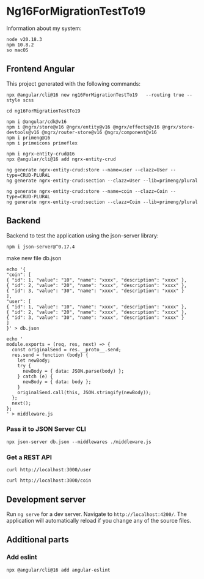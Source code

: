 # Ng16ForMigrationTestTo19

Information about my system:
```console
node v20.18.3
npm 10.8.2
so macOS
```
## Frontend Angular
This project generated with the following commands:
```console
npx @angular/cli@16 new ng16ForMigrationTestTo19   --routing true --style scss
```
```console
cd ng16ForMigrationTestTo19
```
```console
npm i @angular/cdk@v16
npm i @ngrx/store@v16 @ngrx/entity@v16 @ngrx/effects@v16 @ngrx/store-devtools@v16 @ngrx/router-store@v16 @ngrx/component@v16
npm i primeng@16
npm i primeicons primeflex
```
```console
npm i ngrx-entity-crud@16
npx @angular/cli@16 add ngrx-entity-crud
```
```console
ng generate ngrx-entity-crud:store --name=user --clazz=User --type=CRUD-PLURAL
ng generate ngrx-entity-crud:section --clazz=User --lib=primeng/plural

ng generate ngrx-entity-crud:store --name=coin --clazz=Coin --type=CRUD-PLURAL
ng generate ngrx-entity-crud:section --clazz=Coin --lib=primeng/plural
```

## Backend
Backend to test the application using the json-server library:
```console
npm i json-server@^0.17.4
```
make new file db.json
```console
echo '{
"coin": [
{ "id": 1, "value": "10", "name": "xxxx", "description": "xxxx" },
{ "id": 2, "value": "20", "name": "xxxx", "description": "xxxx" },
{ "id": 3, "value": "30", "name": "xxxx", "description": "xxxx" }
],
"user": [
{ "id": 1, "value": "10", "name": "xxxx", "description": "xxxx" },
{ "id": 2, "value": "20", "name": "xxxx", "description": "xxxx" },
{ "id": 3, "value": "30", "name": "xxxx", "description": "xxxx" }
]
}' > db.json
```

```console
echo '
module.exports = (req, res, next) => {
  const originalSend = res.__proto__.send;
  res.send = function (body) {
    let newBody;
    try {
      newBody = { data: JSON.parse(body) };
    } catch (e) {
      newBody = { data: body };
    }
    originalSend.call(this, JSON.stringify(newBody));
  };
  next();
};
' > middleware.js
```

### Pass it to JSON Server CLI
```console
npx json-server db.json --middlewares ./middleware.js
```
### Get a REST API

```console
curl http://localhost:3000/user
```
```console
curl http://localhost:3000/coin
```

## Development server
Run `ng serve` for a dev server. Navigate to `http://localhost:4200/`. The application will automatically reload if you change any of the source files.

## Additional parts
### Add eslint
```console
npx @angular/cli@16 add angular-eslint
```

